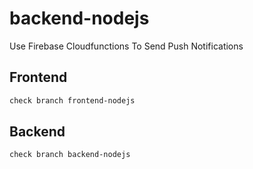 # backend-nodejs
Use Firebase Cloudfunctions To Send Push Notifications

## Frontend
```sh
check branch frontend-nodejs 
```

## Backend
```sh
check branch backend-nodejs 
```
